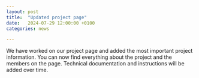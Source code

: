 ```yaml
---
layout: post
title:  "Updated project page"
date:   2024-07-29 12:00:00 +0100
categories: news

---
```


We have worked on our project page and added the most important project information. You can now find everything about the project and the members on the page. Technical documentation and instructions will be added over time.
